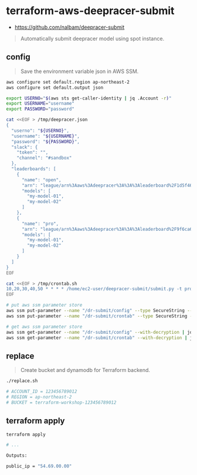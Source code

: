 # terraform-aws-deepracer-submit

* <https://github.com/nalbam/deepracer-submit>

> Automatically submit deepracer model using spot instance.

## config

> Save the environment variable json in AWS SSM.

```bash
aws configure set default.region ap-northeast-2
aws configure set default.output json

export USERNO="$(aws sts get-caller-identity | jq .Account -r)"
export USERNAME="username"
export PASSWORD="password"

cat <<EOF > /tmp/deepracer.json
{
  "userno": "${USERNO}",
  "username": "${USERNAME}",
  "password": "${PASSWORD}",
  "slack": {
    "token": "",
    "channel": "#sandbox"
  },
  "leaderboards": [
    {
      "name": "open",
      "arn": "league/arn%3Aaws%3Adeepracer%3A%3A%3Aleaderboard%2F1d5f46b1-a051-40fc-8716-aabd39e51d1e",
      "models": [
        "my-model-01",
        "my-model-02"
      ]
    },
    {
      "name": "pro",
      "arn": "league/arn%3Aaws%3Adeepracer%3A%3A%3Aleaderboard%2F9f6ca6de-ecfa-467a-a7d9-c899a811a206",
      "models": [
        "my-model-01",
        "my-model-02"
      ]
    }
  ]
}
EOF

cat <<EOF > /tmp/crontab.sh
10,20,30,40,50 * * * * /home/ec2-user/deepracer-submit/submit.py -t pro > /tmp/submit.log 2>&1
EOF

# put aws ssm parameter store
aws ssm put-parameter --name "/dr-submit/config" --type SecureString --overwrite --value file:///tmp/deepracer.json | jq .
aws ssm put-parameter --name "/dr-submit/crontab" --type SecureString --overwrite --value file:///tmp/crontab.sh | jq .

# get aws ssm parameter store
aws ssm get-parameter --name "/dr-submit/config" --with-decryption | jq .Parameter.Value -r
aws ssm get-parameter --name "/dr-submit/crontab" --with-decryption | jq .Parameter.Value -r
```

## replace

> Create bucket and dynamodb for Terraform backend.

```bash
./replace.sh

# ACCOUNT_ID = 123456789012
# REGION = ap-northeast-2
# BUCKET = terraform-workshop-123456789012
```

## terraform apply

```bash
terraform apply

# ...

Outputs:

public_ip = "54.69.00.00"
```
